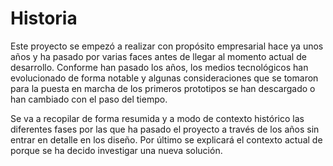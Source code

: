 # Historia

Este proyecto se empezó a realizar con propósito empresarial hace ya unos años y ha pasado por varias faces antes de llegar al momento actual de desarrollo. Conforme han pasado los años, los medios tecnológicos han evolucionado de forma notable y algunas consideraciones que se tomaron para la puesta en marcha de los primeros prototipos se han descargado o han cambiado con el paso del tiempo.

Se va a recopilar de forma resumida y a modo de contexto histórico las diferentes fases por las que ha pasado el proyecto a través de los años sin entrar en detalle en los diseño. Por último se explicará el contexto actual de porque se ha decido investigar una nueva solución.